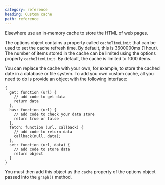 ```yaml
---
category: reference
heading: Custom cache
path: reference
---
```


Elsewhere use an in-memory cache to store the HTML of web pages.

The options object contains a property called `cacheTimeLimit` that can be used to set the cache refresh time. By default, this is 3600000ms (1 hour). The number of items stored in the cache can be limited using the options property `cacheItemLimit`. By default, the cache is limited to 1000 items.

You can replace the cache with your own, for example, to store the cached date in a database or file system. To add you own custom cache, all you need to do is provide an object with the following interface:

    {
      get: function (url) {
        // add code to get data
        return data
      },
      has: function (url) {
        // add code to check your data store
        return true or false
      },
      fetch: function (url, callback) {
        // add code to return data
        callback(null, data);
      },
      set: function (url, data) {
        // add code to store data
        return object
      }
    }

You must then add this object as the `cache` property of the options object passed into the `graph()` method.
